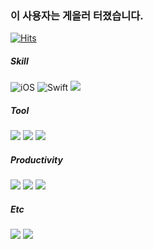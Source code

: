 ### 이 사용자는 게을러 터졌습니다.
[![Hits](https://hits.seeyoufarm.com/api/count/incr/badge.svg?url=https%3A%2F%2Fgithub.com%2Fzxcvb2002&count_bg=%23000000&title_bg=%23555555&icon=github.svg&icon_color=%23E7E7E7&title=Github&edge_flat=false)](https://hits.seeyoufarm.com)

##### Skill
![iOS](https://img.shields.io/badge/iOS-222222?style=flat-square&logo=Apple&logoColor=white) 
![Swift](https://img.shields.io/badge/Swift-F05138?style=flat-square&logo=Swift&logoColor=white&edge_flat=false) 
<img src="https://img.shields.io/badge/XCode-147EFB?style=flat-square&logo=xcode&logoColor=white"/>

##### Tool
<img src="https://img.shields.io/badge/Git-F05032?style=flat-square&logo=git&logoColor=white"/> <img src="https://img.shields.io/badge/GitHub-181717?style=flat-square&logo=github&logoColor=white"/>  <img src="https://img.shields.io/badge/GitKraken-179287?style=flat&logo=GitKraken&logoColor=white"/>

##### Productivity
<img src="https://img.shields.io/badge/Notion-000000?style=flat-square&logo=Notion&logoColor=white"/> <img src="https://img.shields.io/badge/Jira-0052CC?style=flat-square&logo=Jira&logoColor=white"/> <img src="https://img.shields.io/badge/Slack-4A154B?style=flat-square&logo=slack&logoColor=white"/>

##### Etc
<img src="https://img.shields.io/badge/Figma-purple?style=flat-square&logo=Figma&logoColor=white"/> <img src="https://img.shields.io/badge/Adobe-black?style=flat-square&logo=Adobe&logoColor=white"/>

<!--
![mazandi profile](http://mazandi.herokuapp.com/api?handle=zxcvb2002&theme=cold)</a>
-->

<!--
**zxcvb2002/zxcvb2002** is a ✨ _special_ ✨ repository because its `README.md` (this file) appears on your GitHub profile.

Here are some ideas to get you started:

- 🔭 I’m currently working on ...
- 🌱 I’m currently learning ...
- 👯 I’m looking to collaborate on ...
- 🤔 I’m looking for help with ...
- 💬 Ask me about ...
- 📫 How to reach me: ...
- 😄 Pronouns: ...
- ⚡ Fun fact: ...
-->
